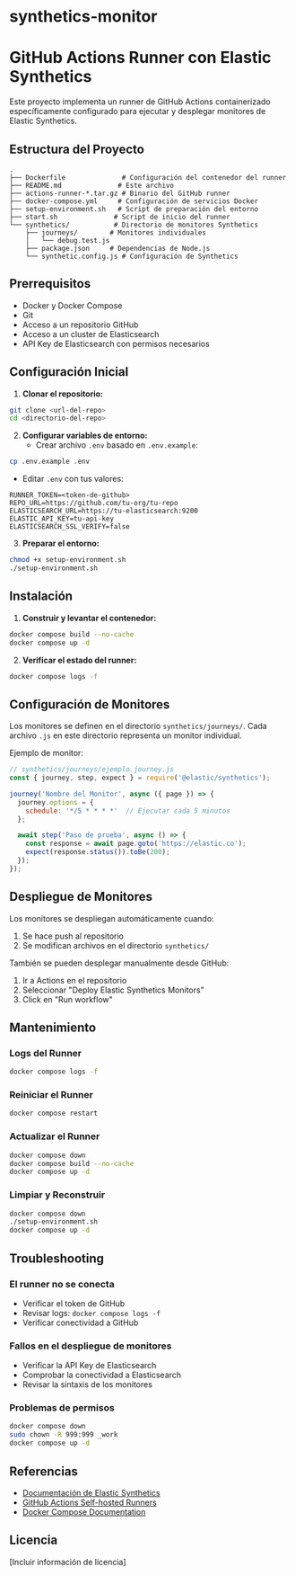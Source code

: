 # synthetics-monitor
# GitHub Actions Runner con Elastic Synthetics

Este proyecto implementa un runner de GitHub Actions containerizado específicamente configurado para ejecutar y desplegar monitores de Elastic Synthetics.

## Estructura del Proyecto

```
.
├── Dockerfile              # Configuración del contenedor del runner
├── README.md              # Este archivo
├── actions-runner-*.tar.gz # Binario del GitHub runner
├── docker-compose.yml     # Configuración de servicios Docker
├── setup-environment.sh   # Script de preparación del entorno
├── start.sh              # Script de inicio del runner
└── synthetics/           # Directorio de monitores Synthetics
    ├── journeys/        # Monitores individuales
    │   └── debug.test.js
    ├── package.json     # Dependencias de Node.js
    └── synthetic.config.js # Configuración de Synthetics
```

## Prerrequisitos

- Docker y Docker Compose
- Git
- Acceso a un repositorio GitHub
- Acceso a un cluster de Elasticsearch
- API Key de Elasticsearch con permisos necesarios

## Configuración Inicial

1. **Clonar el repositorio:**
```bash
git clone <url-del-repo>
cd <directorio-del-repo>
```

2. **Configurar variables de entorno:**
   - Crear archivo `.env` basado en `.env.example`:
```bash
cp .env.example .env
```
   - Editar `.env` con tus valores:
```env
RUNNER_TOKEN=<token-de-github>
REPO_URL=https://github.com/tu-org/tu-repo
ELASTICSEARCH_URL=https://tu-elasticsearch:9200
ELASTIC_API_KEY=tu-api-key
ELASTICSEARCH_SSL_VERIFY=false
```

3. **Preparar el entorno:**
```bash
chmod +x setup-environment.sh
./setup-environment.sh
```

## Instalación

1. **Construir y levantar el contenedor:**
```bash
docker compose build --no-cache
docker compose up -d
```

2. **Verificar el estado del runner:**
```bash
docker compose logs -f
```

## Configuración de Monitores

Los monitores se definen en el directorio `synthetics/journeys/`. Cada archivo `.js` en este directorio representa un monitor individual.

Ejemplo de monitor:
```javascript
// synthetics/journeys/ejemplo.journey.js
const { journey, step, expect } = require('@elastic/synthetics');

journey('Nombre del Monitor', async ({ page }) => {
  journey.options = {
    schedule: '*/5 * * * *'  // Ejecutar cada 5 minutos
  };

  await step('Paso de prueba', async () => {
    const response = await page.goto('https://elastic.co');
    expect(response.status()).toBe(200);
  });
});
```

## Despliegue de Monitores

Los monitores se despliegan automáticamente cuando:
1. Se hace push al repositorio
2. Se modifican archivos en el directorio `synthetics/`

También se pueden desplegar manualmente desde GitHub:
1. Ir a Actions en el repositorio
2. Seleccionar "Deploy Elastic Synthetics Monitors"
3. Click en "Run workflow"

## Mantenimiento

### Logs del Runner
```bash
docker compose logs -f
```

### Reiniciar el Runner
```bash
docker compose restart
```

### Actualizar el Runner
```bash
docker compose down
docker compose build --no-cache
docker compose up -d
```

### Limpiar y Reconstruir
```bash
docker compose down
./setup-environment.sh
docker compose up -d
```

## Troubleshooting

### El runner no se conecta
- Verificar el token de GitHub
- Revisar logs: `docker compose logs -f`
- Verificar conectividad a GitHub

### Fallos en el despliegue de monitores
- Verificar la API Key de Elasticsearch
- Comprobar la conectividad a Elasticsearch
- Revisar la sintaxis de los monitores

### Problemas de permisos
```bash
docker compose down
sudo chown -R 999:999 _work
docker compose up -d
```

## Referencias

- [Documentación de Elastic Synthetics](https://www.elastic.co/guide/en/observability/current/synthetics-create-test.html)
- [GitHub Actions Self-hosted Runners](https://docs.github.com/en/actions/hosting-your-own-runners)
- [Docker Compose Documentation](https://docs.docker.com/compose/)

## Licencia

[Incluir información de licencia]
